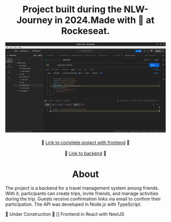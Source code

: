 <p align="center"> 
  <h1 align="center">Project built during the NLW-Journey in 2024.<span>Made with 💜 at Rockeseat.</span></h1>
  <img width="900px" alt="Criação de viagem" title="Criação de viagem no postman" src="./create-trip.png" />
   

  <p align="center"  style="margin-top: 20px;">
    🔗 <a href="https://github.com/Andreoew/nlw-journey">Link to complete project with frontend</a> 🔗
    </br>
    </br>
    🔗 <a href="https://github.com/Andreoew/nlw-journey/tree/main/backend">Link to backend</a> 🔗
  </p>  

  <!-- Write here what the project is about. -->
  <h1 align="center">About</h1>
  The project is a backend for a travel management system among friends. With it, participants can create trips, invite friends, and manage activities during the trip. Guests receive confirmation links via email to confirm their participation. The API was developed in Node.js with TypeScript.

🚧 Under Construction 🚧
[] Frontend in React with NextJS

</p>
